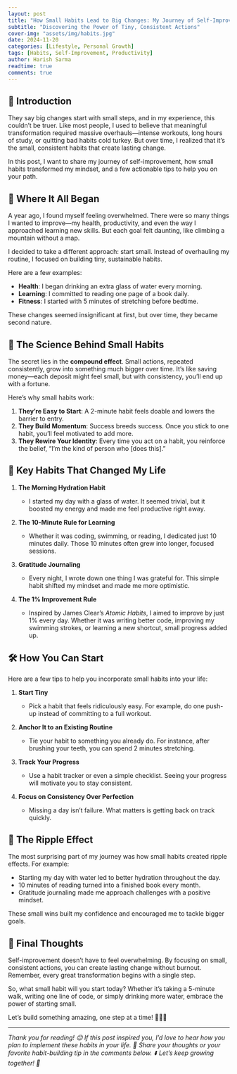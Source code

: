 ```yaml
---
layout: post
title: "How Small Habits Lead to Big Changes: My Journey of Self-Improvement"
subtitle: "Discovering the Power of Tiny, Consistent Actions"
cover-img: "assets/img/habits.jpg"
date: 2024-11-20
categories: [Lifestyle, Personal Growth]
tags: [Habits, Self-Improvement, Productivity]
author: Harish Sarma
readtime: true
comments: true
---
```


## 🚀 Introduction  
They say big changes start with small steps, and in my experience, this couldn’t be truer. Like most people, I used to believe that meaningful transformation required massive overhauls—intense workouts, long hours of study, or quitting bad habits cold turkey. But over time, I realized that it’s the small, consistent habits that create lasting change.  

In this post, I want to share my journey of self-improvement, how small habits transformed my mindset, and a few actionable tips to help you on your path.  

## 🌱 Where It All Began  
A year ago, I found myself feeling overwhelmed. There were so many things I wanted to improve—my health, productivity, and even the way I approached learning new skills. But each goal felt daunting, like climbing a mountain without a map.  

I decided to take a different approach: start small. Instead of overhauling my routine, I focused on building tiny, sustainable habits.  

Here are a few examples:  
- **Health**: I began drinking an extra glass of water every morning.  
- **Learning**: I committed to reading one page of a book daily.  
- **Fitness**: I started with 5 minutes of stretching before bedtime.  

These changes seemed insignificant at first, but over time, they became second nature.  

## 🧠 The Science Behind Small Habits  
The secret lies in the **compound effect**. Small actions, repeated consistently, grow into something much bigger over time. It’s like saving money—each deposit might feel small, but with consistency, you’ll end up with a fortune.  

Here’s why small habits work:  
1. **They’re Easy to Start**: A 2-minute habit feels doable and lowers the barrier to entry.  
2. **They Build Momentum**: Success breeds success. Once you stick to one habit, you’ll feel motivated to add more.  
3. **They Rewire Your Identity**: Every time you act on a habit, you reinforce the belief, “I’m the kind of person who [does this].”  

## 🔑 Key Habits That Changed My Life  
1. **The Morning Hydration Habit**  
   - I started my day with a glass of water. It seemed trivial, but it boosted my energy and made me feel productive right away.  

2. **The 10-Minute Rule for Learning**  
   - Whether it was coding, swimming, or reading, I dedicated just 10 minutes daily. Those 10 minutes often grew into longer, focused sessions.  

3. **Gratitude Journaling**  
   - Every night, I wrote down one thing I was grateful for. This simple habit shifted my mindset and made me more optimistic.  

4. **The 1% Improvement Rule**  
   - Inspired by James Clear’s *Atomic Habits*, I aimed to improve by just 1% every day. Whether it was writing better code, improving my swimming strokes, or learning a new shortcut, small progress added up.  

## 🛠️ How You Can Start  
Here are a few tips to help you incorporate small habits into your life:  

1. **Start Tiny**  
   - Pick a habit that feels ridiculously easy. For example, do one push-up instead of committing to a full workout.  

2. **Anchor It to an Existing Routine**  
   - Tie your habit to something you already do. For instance, after brushing your teeth, you can spend 2 minutes stretching.  

3. **Track Your Progress**  
   - Use a habit tracker or even a simple checklist. Seeing your progress will motivate you to stay consistent.  

4. **Focus on Consistency Over Perfection**  
   - Missing a day isn’t failure. What matters is getting back on track quickly.  

## 🌟 The Ripple Effect  
The most surprising part of my journey was how small habits created ripple effects. For example:  
- Starting my day with water led to better hydration throughout the day.  
- 10 minutes of reading turned into a finished book every month.  
- Gratitude journaling made me approach challenges with a positive mindset.  

These small wins built my confidence and encouraged me to tackle bigger goals.  

## 🎯 Final Thoughts  
Self-improvement doesn’t have to feel overwhelming. By focusing on small, consistent actions, you can create lasting change without burnout. Remember, every great transformation begins with a single step.  

So, what small habit will you start today? Whether it’s taking a 5-minute walk, writing one line of code, or simply drinking more water, embrace the power of starting small.  

Let’s build something amazing, one step at a time! 🚶‍♂️💡  

---

_Thank you for reading! 😊 If this post inspired you, I’d love to hear how you plan to implement these habits in your life. 💬 Share your thoughts or your favorite habit-building tip in the comments below. ⬇️ Let’s keep growing together! 🚀_